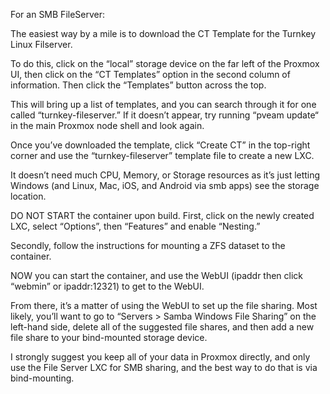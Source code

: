For an SMB FileServer:

The easiest way by a mile is to download the CT Template for the Turnkey Linux Filserver.

To do this, click on the “local” storage device on the far left of the Proxmox UI, then click on the “CT Templates” option in the second column of information.
Then click the “Templates” button across the top.

This will bring up a list of templates, and you can search through it for one called “turnkey-fileserver.”
If it doesn’t appear, try running “pveam update“ in the main Proxmox node shell and look again.

Once you’ve downloaded the template, click “Create CT” in the top-right corner and use the “turnkey-fileserver” template file to create a new LXC.

It doesn’t need much CPU, Memory, or Storage resources as it’s just letting Windows (and Linux, Mac, iOS, and Android via smb apps) see the storage location.

DO NOT START the container upon build.  First, click on the newly created LXC, select “Options”, then “Features” and enable “Nesting.”

Secondly, follow the instructions for mounting a ZFS dataset to the container.

NOW you can start the container, and use the WebUI (ipaddr then click “webmin” or ipaddr:12321) to get to the WebUI.

From there, it’s a matter of using the WebUI to set up the file sharing.  Most likely, you’ll want to go to “Servers > Samba Windows File Sharing” on the left-hand side, delete all of the suggested file shares, and then add a new file share to your bind-mounted storage device.

I strongly suggest you keep all of your data in Proxmox directly, and only use the File Server LXC for SMB sharing, and the best way to do that is via bind-mounting.
